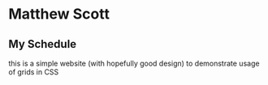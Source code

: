 # Matthew Scott

## My Schedule

this is a simple website (with hopefully good design) to demonstrate usage of grids in CSS